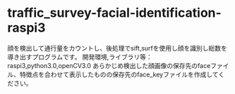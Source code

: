 # traffic_survey-facial-identification-raspi3
顔を検出して通行量をカウントし、後処理でsift,surfを使用し顔を識別し総数を導き出すプログラムです。
開発環境,ライブラリ等：raspi3,python3.0,openCV3.0
あらかじめ検出した顔画像の保存先のfaceファイル、特徴点を合わせて表示したものの保存先のface_keyファイルを作成してください。
